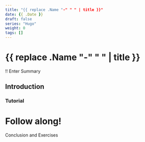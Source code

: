 ```yaml
---
title: "{{ replace .Name "-" " " | title }}"
date: {{ .Date }}
draft: false
series: "Hugo"
weight: 0
tags: []
---
```


# {{ replace .Name "-" " " | title }}

!! Enter Summary
<!--more-->

## Introduction

### Tutorial

# Follow along!
Conclusion and Exercises

